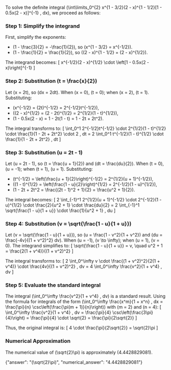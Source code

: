 

To solve the definite integral \(\int\limits_0^{2} x^{1 - 3/2}(2 - x)^{1 - 1/2}[1 - 0.5x(2 - x)]^{-1} \, dx\), we proceed as follows:

### Step 1: Simplify the integrand
First, simplify the exponents:
- \(1 - \frac{3}{2} = -\frac{1}{2}\), so \(x^{1 - 3/2} = x^{-1/2}\).
- \(1 - \frac{1}{2} = \frac{1}{2}\), so \((2 - x)^{1 - 1/2} = (2 - x)^{1/2}\).

The integrand becomes:
\[
x^{-1/2}(2 - x)^{1/2} \cdot \left[1 - 0.5x(2 - x)\right]^{-1}
\]

### Step 2: Substitution \(t = \frac{x}{2}\)
Let \(x = 2t\), so \(dx = 2dt\). When \(x = 0\), \(t = 0\); when \(x = 2\), \(t = 1\). Substituting:
- \(x^{-1/2} = (2t)^{-1/2} = 2^{-1/2}t^{-1/2}\),
- \((2 - x)^{1/2} = (2 - 2t)^{1/2} = 2^{1/2}(1 - t)^{1/2}\),
- \(1 - 0.5x(2 - x) = 1 - 2t(1 - t) = 1 - 2t + 2t^2\).

The integral transforms to:
\[
\int_0^1 2^{-1/2}t^{-1/2} \cdot 2^{1/2}(1 - t)^{1/2} \cdot \frac{1}{1 - 2t + 2t^2} \cdot 2 \, dt = 2 \int_0^1 t^{-1/2}(1 - t)^{1/2} \cdot \frac{1}{1 - 2t + 2t^2} \, dt
\]

### Step 3: Substitution \(u = 2t - 1\)
Let \(u = 2t - 1\), so \(t = \frac{u + 1}{2}\) and \(dt = \frac{du}{2}\). When \(t = 0\), \(u = -1\); when \(t = 1\), \(u = 1\). Substituting:
- \(t^{-1/2} = \left(\frac{u + 1}{2}\right)^{-1/2} = 2^{1/2}(u + 1)^{-1/2}\),
- \((1 - t)^{1/2} = \left(\frac{1 - u}{2}\right)^{1/2} = 2^{-1/2}(1 - u)^{1/2}\),
- \(1 - 2t + 2t^2 = \frac{(2t - 1)^2 + 1}{2} = \frac{u^2 + 1}{2}\).

The integral becomes:
\[
2 \int_{-1}^1 2^{1/2}(u + 1)^{-1/2} \cdot 2^{-1/2}(1 - u)^{1/2} \cdot \frac{2}{u^2 + 1} \cdot \frac{du}{2} = 2 \int_{-1}^1 \sqrt{\frac{1 - u}{1 + u}} \cdot \frac{1}{u^2 + 1} \, du
\]

### Step 4: Substitution \(v = \sqrt{\frac{1 - u}{1 + u}}\)
Let \(v = \sqrt{\frac{1 - u}{1 + u}}\), so \(u = \frac{1 - v^2}{1 + v^2}\) and \(du = \frac{-4v}{(1 + v^2)^2} dv\). When \(u = -1\), \(v \to \infty\); when \(u = 1\), \(v = 0\). The integrand simplifies to:
\[
\sqrt{\frac{1 - u}{1 + u}} = v, \quad u^2 + 1 = \frac{2(1 + v^4)}{(1 + v^2)^2}
\]

The integral transforms to:
\[
2 \int_0^\infty v \cdot \frac{(1 + v^2)^2}{2(1 + v^4)} \cdot \frac{4v}{(1 + v^2)^2} \, dv = 4 \int_0^\infty \frac{v^2}{1 + v^4} \, dv
\]

### Step 5: Evaluate the standard integral
The integral \(\int_0^\infty \frac{v^2}{1 + v^4} \, dv\) is a standard result. Using the formula for integrals of the form \(\int_0^\infty \frac{x^m}{1 + x^n} \, dx = \frac{\pi}{n} \csc\left(\frac{\pi(m + 1)}{n}\right)\) with \(m = 2\) and \(n = 4\):
\[
\int_0^\infty \frac{v^2}{1 + v^4} \, dv = \frac{\pi}{4} \csc\left(\frac{3\pi}{4}\right) = \frac{\pi}{4} \cdot \sqrt{2} = \frac{\pi}{2\sqrt{2}}
\]

Thus, the original integral is:
\[
4 \cdot \frac{\pi}{2\sqrt{2}} = \sqrt{2}\pi
\]

### Numerical Approximation
The numerical value of \(\sqrt{2}\pi\) is approximately \(4.4428829081\).

{"answer": "\(\sqrt{2}\pi\)", "numerical_answer": "4.4428829081"}